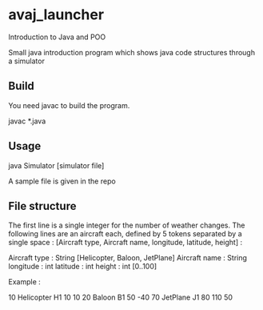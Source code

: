 # avaj_launcher
Introduction to Java and POO

Small java introduction program which shows java code structures through a simulator
## Build

You need javac to build the program.

javac *.java

## Usage

java Simulator [simulator file]

A sample file is given in the repo
## File structure

The first line is a single integer for the number of weather changes. The following lines are an aircraft each, defined by 5 tokens separated by a single space : [Aircraft type, Aircraft name, longitude, latitude, height] :

Aircraft type : String [Helicopter, Baloon, JetPlane]
Aircraft name : String
longitude : int
latitude : int
height : int [0..100]

Example :

10
Helicopter H1 10 10 20
Baloon B1 50 -40 70
JetPlane J1 80 110 50
